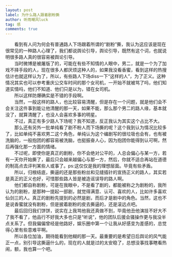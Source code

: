 ```yaml
---
layout: post
label: 为什么路人跟着剧粉撕
author: 听雨嘲风luck
tag: 感
comments: true
---
```



　　看到有人问为何会有普通路人下场跟着所谓的“剧粉”撕，我认为这应该是现在很常见的一种路人心理了，我们都说舆论引导，舆论引导，既然有这个词，也就说明很多路人真的很容易被舆论引导。
<br>　　当时微博是被屠版了的，可能在有些不知情的人眼中，男二，就是一个为了加戏不择手段的人，现在很多人都厌烦这种人的，如果我没看香蜜，看到这样的热搜估计也就这样认为了，所以，有些路人下场diss一下“这样的人”，为了正义。这种情况其实也可以参考重庆公交车时间的那个女司机，一开始不就被骂了吗，他们知道实情吗，他们不知道、他们只是以为，错在女司机。
<br>　　所以这样防爆确实是不错的手段啊。
<br>　　当然，一般这样的路人，也比较容易清醒，但是存在一个问题，就是他们会不会关注这件事到能让他清醒的那一天，如果不能，那么那个男二的路人缘，基本就没了，就算清醒了，也没人会喜欢多事的明星。
<br>　　不过，真正有多少路人下场呢？我不知道，反正我认为其实这个占比不大。
<br>　　那么还有另外一批单纯看了剧不粉人而下场撕的呢？这个我到认为情况比较多了，比如单纯不喜欢男二这个角色，单纯认为这个编剧写的很垃圾也会有，也有被洗脑的，一般抱团的都容易被洗脑，也挺振奋人心，因为抱团你能得到认可啊，然后再强化那一方面的情绪。
<br>　　不过呢，即使你是真正的剧粉，你不会绝对公平的，人总会偏心与某一方，若有一天你开始撕了，最后只会越来越偏心与那一方，然后，你就不适合再站在道德的制高点去评判某些人或事了。ps:这仅仅是我的理想层面。毕竟有些矛盾。
<br>　　所以，归根结底，撕逼的还是那些粉丝和见缝插针的宣扬正义的路人，其实若是真正的正义也好，可惜那些路人皆是被造谣误导的路人啊。
<br>　　他们都自称剧粉，可是在我眼中，不是看了剧的，都能被称之为剧粉的，我所认为的剧粉，是那种一提起一部剧，就觉得满意、认可、喜欢的人，比如许多喜欢仙剑三的人。真正的剧粉先提到的必然是剧，而后才是剧中的角色。当然，这也不是说香蜜就没有剧粉，但是披着剧粉的皮去撕逼的，还是滚远点吧。
<br>　　最后回归我们饼饼，说实在上我骂他我还真做不到，毕竟他丑他演技不好大不了我不看了，他品行不好我大多也只是“听说”，他的团队后援会骚操作更与我没半点关系了。但我偏偏曾经是他路好，娱乐圈中第一个让我从好感变为差感的，总觉得心里有些意难平啊。
<br>　　所以各位加油，期待能看到他糊的那一天。最重要的是希望日后舆论的风气能正一点，别引导这撕逼什么的，现在的人就是过的太安稳了，总想没事找事瞎看热闹，额，我也算一个吧。
